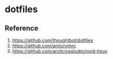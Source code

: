 # dotfiles





## Reference

1. https://github.com/thoughtbot/dotfiles
2. https://github.com/amix/vimrc
3. https://github.com/arcticicestudio/nord-tmux

